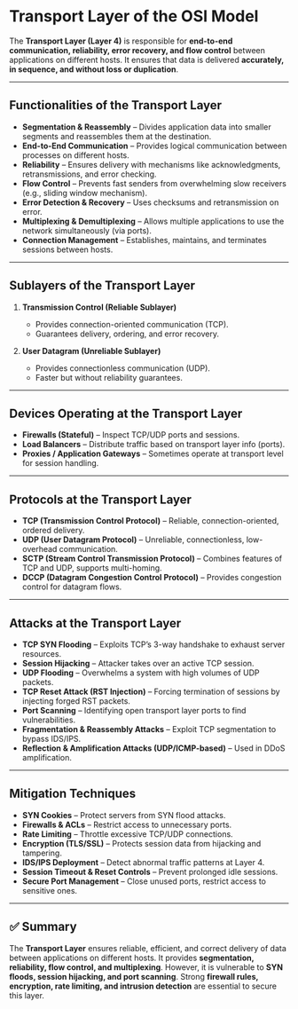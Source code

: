 # Transport Layer of the OSI Model

The **Transport Layer (Layer 4)** is responsible for **end-to-end communication, reliability, error recovery, and flow control** between applications on different hosts. It ensures that data is delivered **accurately, in sequence, and without loss or duplication**.

---

## Functionalities of the Transport Layer
- **Segmentation & Reassembly** – Divides application data into smaller segments and reassembles them at the destination.  
- **End-to-End Communication** – Provides logical communication between processes on different hosts.  
- **Reliability** – Ensures delivery with mechanisms like acknowledgments, retransmissions, and error checking.  
- **Flow Control** – Prevents fast senders from overwhelming slow receivers (e.g., sliding window mechanism).  
- **Error Detection & Recovery** – Uses checksums and retransmission on error.  
- **Multiplexing & Demultiplexing** – Allows multiple applications to use the network simultaneously (via ports).  
- **Connection Management** – Establishes, maintains, and terminates sessions between hosts.  

---

## Sublayers of the Transport Layer
1. **Transmission Control (Reliable Sublayer)**  
   - Provides connection-oriented communication (TCP).  
   - Guarantees delivery, ordering, and error recovery.  

2. **User Datagram (Unreliable Sublayer)**  
   - Provides connectionless communication (UDP).  
   - Faster but without reliability guarantees.  

---

## Devices Operating at the Transport Layer
- **Firewalls (Stateful)** – Inspect TCP/UDP ports and sessions.  
- **Load Balancers** – Distribute traffic based on transport layer info (ports).  
- **Proxies / Application Gateways** – Sometimes operate at transport level for session handling.  

---

## Protocols at the Transport Layer
- **TCP (Transmission Control Protocol)** – Reliable, connection-oriented, ordered delivery.  
- **UDP (User Datagram Protocol)** – Unreliable, connectionless, low-overhead communication.  
- **SCTP (Stream Control Transmission Protocol)** – Combines features of TCP and UDP, supports multi-homing.  
- **DCCP (Datagram Congestion Control Protocol)** – Provides congestion control for datagram flows.  

---

## Attacks at the Transport Layer
- **TCP SYN Flooding** – Exploits TCP’s 3-way handshake to exhaust server resources.  
- **Session Hijacking** – Attacker takes over an active TCP session.  
- **UDP Flooding** – Overwhelms a system with high volumes of UDP packets.  
- **TCP Reset Attack (RST Injection)** – Forcing termination of sessions by injecting forged RST packets.  
- **Port Scanning** – Identifying open transport layer ports to find vulnerabilities.  
- **Fragmentation & Reassembly Attacks** – Exploit TCP segmentation to bypass IDS/IPS.  
- **Reflection & Amplification Attacks (UDP/ICMP-based)** – Used in DDoS amplification.  

---

## Mitigation Techniques
- **SYN Cookies** – Protect servers from SYN flood attacks.  
- **Firewalls & ACLs** – Restrict access to unnecessary ports.  
- **Rate Limiting** – Throttle excessive TCP/UDP connections.  
- **Encryption (TLS/SSL)** – Protects session data from hijacking and tampering.  
- **IDS/IPS Deployment** – Detect abnormal traffic patterns at Layer 4.  
- **Session Timeout & Reset Controls** – Prevent prolonged idle sessions.  
- **Secure Port Management** – Close unused ports, restrict access to sensitive ones.  

---

## ✅ Summary
The **Transport Layer** ensures reliable, efficient, and correct delivery of data between applications on different hosts. It provides **segmentation, reliability, flow control, and multiplexing**. However, it is vulnerable to **SYN floods, session hijacking, and port scanning**. Strong **firewall rules, encryption, rate limiting, and intrusion detection** are essential to secure this layer.

